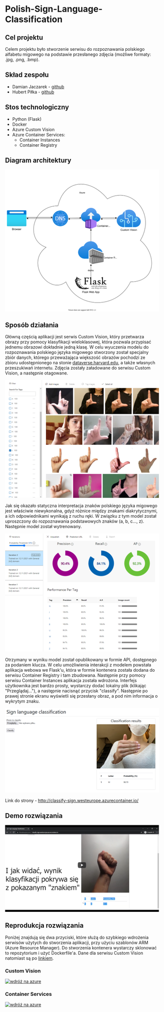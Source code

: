 # Polish-Sign-Language-Classification

## Cel projektu

Celem projektu było stworzenie serwisu do rozpoznawania polskiego alfabetu migowego na podstawie przesłanego zdjęcia (możliwe formaty: .jpg, .png, .bmp).

## Skład zespołu

* Damian Jaczarek - [github](https://github.com/janczarek99)
* Hubert Piłka - [github](https://github.com/MrBallOG)

## Stos technologiczny

* Python (Flask)
* Docker
* Azure Custom Vision
* Azure Container Services:
  * Container Instances
  * Container Registry

## Diagram architektury

![architektura](resources/architecture/architecture.svg)

## Sposób działania

Główną częścią aplikacji jest serwis Custom Vision, który przetwarza obrazy przy pomocy klasyfikacji wieloklasowej, która pozwala przypisać jednemu obrazowi dokładnie jedną klasę. W celu wyuczenia modelu do rozpoznawania polskiego języka migowego stworzony został specjalny zbiór danych, którego przeważająca większość obrazów pochodzi ze zbioru udostępnionego na stonie [dataverse.harvard.edu](https://dataverse.harvard.edu/dataset.xhtml?persistentId=doi:10.7910/DVN/K142HP), a także własnych przeszukiwań internetu. Zdjęcia zostały załadowane do serwisu Custom Vision, a następnie otagowane.

![obrazy treningowe](resources/images/training-images.png)

Jak się okazało statyczna interpretacja znaków polskiego języka migowego jest właściwie niewykonalna, gdyż różnice między znakami diakrytycznymi, a ich odpowiednikami wynikają z ruchu ręki. W związku z tym model został uproszczony do rozpoznawania podstawowych znaków (a, b, c..., z). Następnie model został wytrenowany.

![wydajność](resources/images/performance.png)

Otrzymany w wyniku model został opublikowany w formie API, dostępnego za podaniem klucza. W celu umożliwienia interakcji z modelem powstała aplikacja webowa we Flask'u, która w formie kontenera została dodana do serwisu Container Registry i tam zbudowana. Następnie przy pomocy serwisu Container Instances aplikacja została wdrożona. Interfejs użytkownika jest bardzo prosty, wystarczy dodać lokalny plik (klikając "Przeglądaj..."), a następnie nacisnąć przycisk "classify". Następnie po prawej stronie ekranu wyświetli się przesłany obraz, a pod nim informacja o wykrytym znaku.

![strona](resources/images/website.png)

Link do strony - <http://classify-sign.westeurope.azurecontainer.io/>

## Demo rozwiązania

[![demo](resources/images/thumbnail.png)](https://www.youtube.com/watch?v=aSBm_2dLl_I)

## Reprodukcja rozwiązania

Poniżej znajdują się dwa przyciski, które służą do szybkiego wdrożenia serwisów użytych do stworzenia aplikacji, przy użyciu szablonów ARM (Azure Resource Manager). Do stworzenia kontenera wystarczy sklonować to repozytorium i użyć Dockerfile'a. Dane dla serwisu Custom Vision natomiast są po [linkiem](https://dataverse.harvard.edu/dataset.xhtml?persistentId=doi:10.7910/DVN/K142HP).

### Custom Vision

[![wdróż na azure](https://aka.ms/deploytoazurebutton)](https://portal.azure.com/#create/Microsoft.Template/uri/https%3A%2F%2Fraw.githubusercontent.com%2Fjanczarek99%2Fsign-language-classification%2Fmain%2Fresources%2Fazure-deploy-templates%2Fcustom-vision-template.json)

### Container Services

[![wdróż na azure](https://aka.ms/deploytoazurebutton)](https://portal.azure.com/#create/Microsoft.Template/uri/https%3A%2F%2Fraw.githubusercontent.com%2Fjanczarek99%2Fsign-language-classification%2Fmain%2Fresources%2Fazure-deploy-templates%2Fcontainers-template.json)
